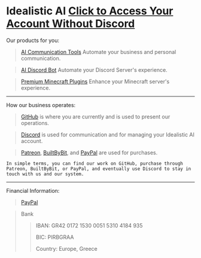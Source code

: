 # Idealistic AI [Click to Access Your Account Without Discord](https://www.idealistic.ai/account)
Our products for you:
> [AI Communication Tools](https://github.com/IdealisticAI/Communication-Tools/blob/main/README.md) Automate your business and personal communication.

> [AI Discord Bot](https://github.com/IdealisticAI/Discord-Bot/blob/main/README.md) Automate your Discord Server's experience.

> [Premium Minecraft Plugins](https://builtbybit.com/creators/63108/) Enhance your Minecraft server's experience.
---
How our business operates:
> [GitHub](https://www.idealistic.ai/github) is where you are currently and is used to present our operations.

> [Discord](https://www.idealistic.ai/discord) is used for communication and for managing your Idealistic AI account.

> [Patreon](https://www.idealistic.ai/patreon), [BuiltByBit](https://builtbybit.com/creators/63108/), and [PayPal](https://www.idealistic.ai/paypal) are used for purchases.

```In simple terms, you can find our work on GitHub, purchase through Patreon, BuiltByBit, or PayPal, and eventually use Discord to stay in touch with us and our system.```

---
Financial Information:
> [PayPal](https://www.idealistic.ai/paypal)

> Bank
> > IBAN: GR42 0172 1530 0051 5310 4184 935
> > 
> > BIC: PIRBGRAA
> >
> > Country: Europe, Greece
